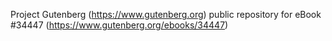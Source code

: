 Project Gutenberg (https://www.gutenberg.org) public repository for eBook #34447 (https://www.gutenberg.org/ebooks/34447)
